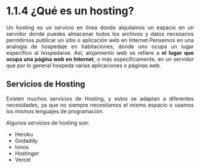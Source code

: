 <h1><b>1.1.4 ¿Qué es un hosting?</b></h1>

<p align="justify">Un hosting es un servicio en línea donde alquilamos un espacio en un servidor donde puedes almacenar todos los archivos y datos necesarios permitirnos publicar un sitio o aplicación web en Internet.Pensemos en una analogía de hospedaje en habitaciones, donde uno ocupa un lugar específico al hospedarse. Así, alojamiento web se refiere a <b>el lugar que ocupa una página web en Internet</b>, o más específicamente, en un servidor que por lo general hospeda varias aplicaciones o páginas web.</p>

<h2><b>Servicios de Hosting</b></h2>
<p align="justify">Existen muchos servicios de Hosting, y estos se adaptan a diferentes necesidades, ya que no siempre necesitamos el mismo espacio o usamos los mismos lenguajes de programación.</p>

<p>Algunos servicios de hosting son:</p>
<ul>
    <li>Heroku</li>
    <li>Godaddy</li>
    <li>Ionos</li>
    <li>Hostinger</li>
    <li>Vercel</li>
</ul>